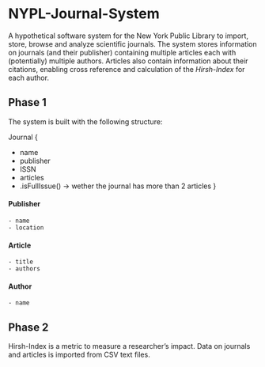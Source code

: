 # NYPL-Journal-System
A hypothetical software system for the New York Public Library to import, store, browse and analyze scientific journals. The system stores information on journals (and their publisher) containing multiple articles each with (potentially) multiple authors. Articles also contain information about their citations, enabling cross reference and calculation of the _Hirsh-Index_ for each author.

## Phase 1
The system is built with the following structure:

Journal {
- name
- publisher
- ISSN
- articles
- .isFullIssue() → wether the journal has more than 2 articles
}
#### Publisher
    - name
    - location
#### Article
    - title
    - authors
#### Author
    - name

## Phase 2
Hirsh-Index is a metric to measure a researcher’s impact. Data on journals and articles is imported from CSV text files. 
